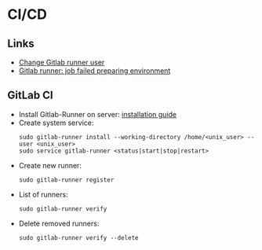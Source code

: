 # CI/CD

## Links

- [Change Gitlab runner user](https://stackoverflow.com/questions/37187899/change-gitlab-ci-runner-user/40703269#40703269)
- [Gitlab runner: job failed preparing environment](https://stackoverflow.com/questions/63154881/the-runner-of-type-shell-dont-work-job-failed-system-failure-preparing-envi/66285094#66285094)

## GitLab CI

- Install Gitlab-Runner on server: [installation guide](https://docs.gitlab.com/runner/install/#containers)
- Create system service:
  ```
  sudo gitlab-runner install --working-directory /home/<unix_user> --user <unix_user>
  sudo service gitlab-runner <status|start|stop|restart>
  ```
- Create new runner:
  ```
  sudo gitlab-runner register
  ```
- List of runners:
  ```
  sudo gitlab-runner verify
  ```
- Delete removed runners:
  ```
  sudo gitlab-runner verify --delete
  ```
